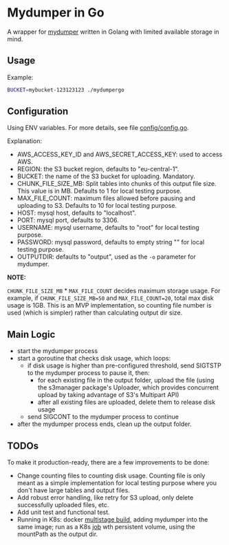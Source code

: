 # Mydumper in Go

A wrapper for [mydumper](https://github.com/maxbube/mydumper) written in Golang with limited available storage in mind.

## Usage

Example:

```bash
BUCKET=mybucket-123123123 ./mydumpergo
```

## Configuration

Using ENV variables. For more details, see file [config/config.go](config/config.go).

Explanation:

- AWS_ACCESS_KEY_ID and AWS_SECRET_ACCESS_KEY: used to access AWS.
- REGION: the S3 bucket region, defaults to "eu-central-1".
- BUCKET: the name of the S3 bucket for uploading. Mandatory.
- CHUNK_FILE_SIZE_MB: Split tables into chunks of this output file size. This value is in MB. Defaults to 1 for local testing purpose.
- MAX_FILE_COUNT: maximum files allowed before pausing and uploading to S3. Defaults to 10 for local testing purpose.
- HOST: mysql host, defaults to "localhost".
- PORT: mysql port, defaults to 3306.
- USERNAME: mysql username, defaults to "root" for local testing purpose.
- PASSWORD: mysql password, defaults to empty string "" for local testing purpose.
- OUTPUTDIR: defaults to "output", used as the `-o` parameter for mydumper.

**NOTE:**

`CHUNK_FILE_SIZE_MB` * `MAX_FILE_COUNT` decides maximum storage usage. For example, if `CHUNK_FILE_SIZE_MB=50` and `MAX_FILE_COUNT=20`, total max disk usage is 1GB. This is an MVP implementation, so counting file number is used (which is simpler) rather than calculating output dir size.

## Main Logic

- start the mydumper process
- start a goroutine that checks disk usage, which loops:
    - if disk usage is higher than pre-configured threshold, send SIGTSTP to the mydumper process to pause it, then:
        - for each existing file in the output folder, upload the file (using the s3manager package's Uploader, which provides concurrent upload by taking advantage of S3's Multipart API)
        - after all existing files are uploaded, delete them to release disk usage
    - send SIGCONT to the mydumper process to continue
- after the mydumper process ends, clean up the output folder.

## TODOs

To make it production-ready, there are a few improvements to be done:

- Change counting files to counting disk usage. Counting file is only meant as a simple implementation for local testing purpose where you don't have large tables and output files.
- Add robust error handling, like retry for S3 upload, only delete successfully uploaded files, etc.
- Add unit test and functional test.
- Running in K8s: docker [multistage build](https://docs.docker.com/develop/develop-images/multistage-build/), adding mydumper into the same image; run as a K8s [job](https://kubernetes.io/docs/concepts/workloads/controllers/job/) wth persistent volume, using the mountPath as the output dir.
